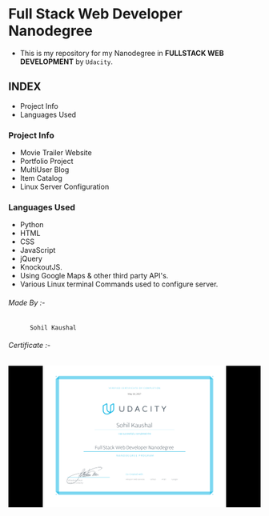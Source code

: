 # Full Stack Web Developer Nanodegree

* This is my repository for my Nanodegree in **FULLSTACK WEB DEVELOPMENT** by `Udacity`.

## INDEX
* Project Info
* Languages Used

### Project Info

* Movie Trailer Website
* Portfolio Project
* MultiUser Blog
* Item Catalog
* Linux Server Configuration

### Languages Used

* Python <br>
* HTML
* CSS
* JavaScript
* jQuery
* KnockoutJS.
* Using Google Maps & other third party API's.
* Various Linux terminal Commands used to configure server.


###### Made By :-
          Sohil Kaushal
###### Certificate :-
  ![Certificate](certificate.png)
  
